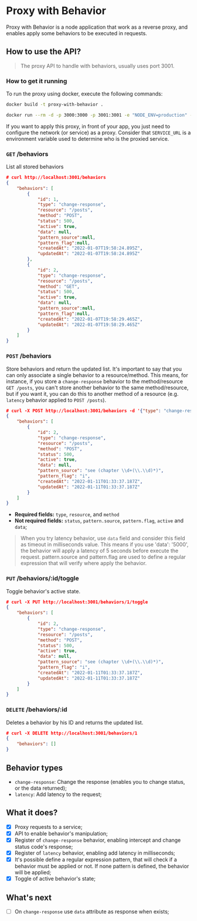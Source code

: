 # Proxy with Behavior
Proxy with Behavior is a node application that work as a reverse proxy, and enables apply some behaviors to be executed in requests.

## How to use the API?
> The proxy API to handle with behaviors, usually uses port 3001.

### How to get it running

To run the proxy using docker, execute the following commands:
```bash
docker build -t proxy-with-behavior .

docker run --rm -d -p 3000:3000 -p 3001:3001 -e "NODE_ENV=production" -e "SERVICE_URL=https://jsonplaceholder.typicode.com" --name proxy-with-behavior-container proxy-with-behavior
```
If you want to apply this proxy, in front of your app, you just need to configure the network (or service) as a proxy. Consider that `SERVICE_URL` is a environment variable used to determine who is the proxied service.

### `GET` /behaviors

List all stored behaviors
```json
# curl http://localhost:3001/behaviors
{
	"behaviors": [
		{
			"id": 1,
			"type": "change-response",
			"resource": "/posts",
			"method": "POST",
			"status": 500,
			"active": true,
			"data": null,
			"pattern_source":null,
			"pattern_flag":null,
			"createdAt": "2022-01-07T19:58:24.895Z",
			"updatedAt": "2022-01-07T19:58:24.895Z"
		},
		{
			"id": 2,
			"type": "change-response",
			"resource": "/posts",
			"method": "GET",
			"status": 500,
			"active": true,
			"data": null,
			"pattern_source":null,
			"pattern_flag":null,
			"createdAt": "2022-01-07T19:58:29.465Z",
			"updatedAt": "2022-01-07T19:58:29.465Z"
		}
	]
}
```

### `POST` /behaviors

Store behaviors and return the updated list. It's important to say that you can only associate a single behavior to a resource/method. This means, for instance, if you store a `change-response` behavior to the method/resource `GET /posts`, you can't store another behavior to the same method/resource, but if you want it, you can do this to another method of a resource (e.g. `latency` behavior applied to `POST /posts`).
```json
# curl -X POST http://localhost:3001/behaviors -d '{"type": "change-response","resource": "/posts","method": "GET","status": 500, "pattern": {"source": "see (chapter \\d+(\\.\\d)*)","flag": "i"} }'
{
	"behaviors": [
		{
			"id": 2,
			"type": "change-response",
			"resource": "/posts",
			"method": "POST",
			"status": 500,
			"active": true,
			"data": null,
			"pattern_source": "see (chapter \\d+(\\.\\d)*)",
			"pattern_flag": "i",
			"createdAt": "2022-01-11T01:33:37.187Z",
			"updatedAt": "2022-01-11T01:33:37.187Z"
		}
	]
}
```

- **Required fields:** `type`, `resource`, and `method`
- **Not required fields:** `status`, `pattern.source`, `pattern.flag`, `active` and `data`;

> When you try latency behavior, use `data` field and consider this field as timeout in milliseconds value. This means if you use 'data': '5000', the behavior will apply a latency of 5 seconds before execute the request.
> pattern.source and pattern.flag are used to define a regular expression that will verify where apply the behavior.

### `PUT` /behaviors/:id/toggle

Toggle behavior's active state.

```json
# curl -X PUT http://localhost:3001/behaviors/1/toggle
{
	"behaviors": [
		{
			"id": 2,
			"type": "change-response",
			"resource": "/posts",
			"method": "POST",
			"status": 500,
			"active": true,
			"data": null,
			"pattern_source": "see (chapter \\d+(\\.\\d)*)",
			"pattern_flag": "i",
			"createdAt": "2022-01-11T01:33:37.187Z",
			"updatedAt": "2022-01-11T01:33:37.187Z"
		}
	]
}
```

### `DELETE` /behaviors/:id

Deletes a behavior by his ID and returns the updated list.

```json
# curl -X DELETE http://localhost:3001/behaviors/1
{
	"behaviors": []
}
```

## Behavior types
- `change-response`: Change the response (enables you to change status, or the data returned);
- `latency`: Add latency to the request;

## What it does?
- [x] Proxy requests to a service;
- [x] API to enable behavior's manipulation;
- [x] Register of `change-response` behavior, enabling intercept and change status code's response;
- [x] Register of `latency` behavior, enabling add latency in milliseconds;
- [x] It's possible define a regular expression pattern, that will check if a behavior must be applied or not. If none pattern is defined, the behavior will be applied;
- [x] Toggle of active behavior's state;
## What's next

- [ ] On `change-response` use `data` attribute as response when exists;
